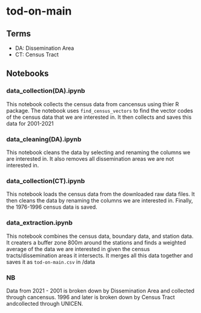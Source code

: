 # tod-on-main

## Terms
- DA: Dissemination Area
- CT: Census Tract

## Notebooks

### data_collection(DA).ipynb
This notebook collects the census data from cancensus using thier R package. The notebook uses ```find_census_vectors``` to find the vector codes of the census data that we are interested in. It then collects and saves this data for 2001-2021

### data_cleaning(DA).ipynb
This notebook cleans the data by selecting and renaming the columns we are interested in. It also removes all dissemination areas we are not interested in.

### data_collection(CT).ipynb
This notebook loads the census data from the downloaded raw data files. It then cleans the data by renaming the columns we are interested in. Finally, the 1976-1996 census data is saved.

### data_extraction.ipynb
This notebook combines the census data, boundary data, and station data. It creaters a buffer zone 800m around the stations and finds a weighted average of the data we are interested in given the census tracts/dissemination areas it intersects. It merges all this data together and saves it as ```tod-on-main.csv``` in /data

### NB
Data from 2021 - 2001 is broken down by Dissemination Area and collected through cancensus. 1996 and later is broken down by Census Tract andcollected through UNICEN.